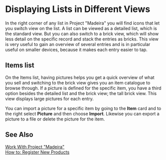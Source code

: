 <properties
                pageTitle="Displaying Lists in Different Views | Project “Madeira”"
                description="Displaying Lists in Different Views"
                services="project-madeira"
                documentationCenter=""
                authors="SusanneWindfeldPedersen"/>
<tags
    ms.service="project-madeira"
    ms.topic="article"
    ms.devlang="na"
    ms.tgt_pltfrm="na"
    ms.workload="Madeira"
    ms.date="06/08/2016"
    ms.author="SusanneWindfeldPedersen" />
    
# Displaying Lists in Different Views
In the right corner of any list in Project "Madeira" you will find icons that let you switch view on the list. A list can be viewed as a detailed list, which is the standard view. But you can also switch to a brick view, which will show less detail on the specific record and stack the entries as bricks. This view is very useful to gain an overview of several entries and is in particular useful on smaller devices, because it makes each entry easier to tap.

## Items list
On the Items list, having pictures helps you get a quick overview of what you sell and switching to the brick view gives you an item catalogue to browse through. If a picture is defined for the specific item, you have a third option besides the detailed list and the brick view; the tall brick view. This view displays large pictures for each entry. 

You can import a picture for a specific item by going to the **Item** card and to the right select **Picture** and then choose **Import**. Likewise you can export a picture to a file or delete the picture for the item.  

## See Also
[Work With Project "Madeira"](ui-work-product.md)  
[How to: Register New Products](inventory-how-register-new-products.md)  

